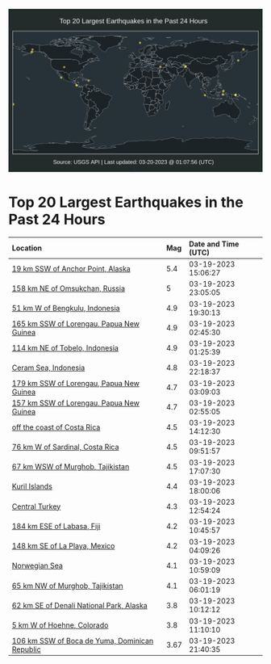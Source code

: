 ![Map](./map.png)

# Top 20 Largest Earthquakes in the Past 24 Hours

| Location | Mag | Date and Time (UTC) |
|:---|:---|:---|
| [19 km SSW of Anchor Point, Alaska](https://earthquake.usgs.gov/earthquakes/eventpage/ak0233l8vwxa) | 5.4 | 03-19-2023 15:06:27 |
| [158 km NE of Omsukchan, Russia](https://earthquake.usgs.gov/earthquakes/eventpage/us7000jlca) | 5 | 03-19-2023 23:05:05 |
| [51 km W of Bengkulu, Indonesia](https://earthquake.usgs.gov/earthquakes/eventpage/us7000jlbf) | 4.9 | 03-19-2023 19:30:13 |
| [165 km SSW of Lorengau, Papua New Guinea](https://earthquake.usgs.gov/earthquakes/eventpage/us7000jl6g) | 4.9 | 03-19-2023 02:45:30 |
| [114 km NE of Tobelo, Indonesia](https://earthquake.usgs.gov/earthquakes/eventpage/us7000jl69) | 4.9 | 03-19-2023 01:25:39 |
| [Ceram Sea, Indonesia](https://earthquake.usgs.gov/earthquakes/eventpage/us7000jlc5) | 4.8 | 03-19-2023 22:18:37 |
| [179 km SSW of Lorengau, Papua New Guinea](https://earthquake.usgs.gov/earthquakes/eventpage/us7000jl6k) | 4.7 | 03-19-2023 03:09:03 |
| [157 km SSW of Lorengau, Papua New Guinea](https://earthquake.usgs.gov/earthquakes/eventpage/us7000jl6i) | 4.7 | 03-19-2023 02:55:05 |
| [off the coast of Costa Rica](https://earthquake.usgs.gov/earthquakes/eventpage/us7000jl9c) | 4.5 | 03-19-2023 14:12:30 |
| [76 km W of Sardinal, Costa Rica](https://earthquake.usgs.gov/earthquakes/eventpage/us7000jl8b) | 4.5 | 03-19-2023 09:51:57 |
| [67 km WSW of Murghob, Tajikistan](https://earthquake.usgs.gov/earthquakes/eventpage/us7000jlb0) | 4.5 | 03-19-2023 17:07:30 |
| [Kuril Islands](https://earthquake.usgs.gov/earthquakes/eventpage/us7000jlb5) | 4.4 | 03-19-2023 18:00:06 |
| [Central Turkey](https://earthquake.usgs.gov/earthquakes/eventpage/us7000jl95) | 4.3 | 03-19-2023 12:54:24 |
| [184 km ESE of Labasa, Fiji](https://earthquake.usgs.gov/earthquakes/eventpage/us7000jl8l) | 4.2 | 03-19-2023 10:45:57 |
| [148 km SE of La Playa, Mexico](https://earthquake.usgs.gov/earthquakes/eventpage/us7000jl6s) | 4.2 | 03-19-2023 04:09:26 |
| [Norwegian Sea](https://earthquake.usgs.gov/earthquakes/eventpage/us7000jl8m) | 4.1 | 03-19-2023 10:59:09 |
| [65 km NW of Murghob, Tajikistan](https://earthquake.usgs.gov/earthquakes/eventpage/us7000jl75) | 4.1 | 03-19-2023 06:01:19 |
| [62 km SE of Denali National Park, Alaska](https://earthquake.usgs.gov/earthquakes/eventpage/ak0233l5y01g) | 3.8 | 03-19-2023 10:12:12 |
| [5 km W of Hoehne, Colorado](https://earthquake.usgs.gov/earthquakes/eventpage/us7000jl8p) | 3.8 | 03-19-2023 11:10:10 |
| [106 km SSW of Boca de Yuma, Dominican Republic](https://earthquake.usgs.gov/earthquakes/eventpage/pr71400858) | 3.67 | 03-19-2023 21:40:35 |
